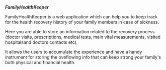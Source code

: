 **_FamilyHealthKeeper_**

FamilyHealthKeeper is a web application which can help you to keep track for the health recovery history of your family members in case of sickness.

Here you are able to store an information related to the recovery process (doctor visits, prescriptions, medical tests, main vital measurements, visited hospitalsand  doctors contacts etc).

It allows the users to accumulate the experience and have a handy instrument for storing the oveflowing info that can keep strong  your family's both physical and financial health.



